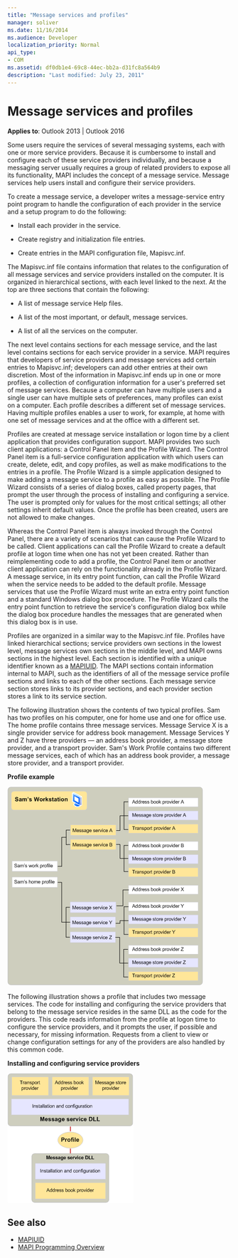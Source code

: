 ```yaml
---
title: "Message services and profiles"
manager: soliver
ms.date: 11/16/2014
ms.audience: Developer
localization_priority: Normal
api_type:
- COM
ms.assetid: df0db1e4-69c8-44ec-bb2a-d31fc8a564b9
description: "Last modified: July 23, 2011"
---
```


# Message services and profiles
  
**Applies to**: Outlook 2013 | Outlook 2016 
  
Some users require the services of several messaging systems, each with one or more service providers. Because it is cumbersome to install and configure each of these service providers individually, and because a messaging server usually requires a group of related providers to expose all its functionality, MAPI includes the concept of a message service. Message services help users install and configure their service providers.
  
To create a message service, a developer writes a message-service entry point program to handle the configuration of each provider in the service and a setup program to do the following:
  
- Install each provider in the service.
    
- Create registry and initialization file entries.
    
- Create entries in the MAPI configuration file, Mapisvc.inf.
    
The Mapisvc.inf file contains information that relates to the configuration of all message services and service providers installed on the computer. It is organized in hierarchical sections, with each level linked to the next. At the top are three sections that contain the following: 
  
- A list of message service Help files.
    
- A list of the most important, or default, message services.
    
- A list of all the services on the computer.
    
The next level contains sections for each message service, and the last level contains sections for each service provider in a service. MAPI requires that developers of service providers and message services add certain entries to Mapisvc.inf; developers can add other entries at their own discretion. Most of the information in Mapisvc.inf ends up in one or more profiles, a collection of configuration information for a user's preferred set of message services. Because a computer can have multiple users and a single user can have multiple sets of preferences, many profiles can exist on a computer. Each profile describes a different set of message services. Having multiple profiles enables a user to work, for example, at home with one set of message services and at the office with a different set.
  
Profiles are created at message service installation or logon time by a client application that provides configuration support. MAPI provides two such client applications: a Control Panel item and the Profile Wizard. The Control Panel item is a full-service configuration application with which users can create, delete, edit, and copy profiles, as well as make modifications to the entries in a profile. The Profile Wizard is a simple application designed to make adding a message service to a profile as easy as possible. The Profile Wizard consists of a series of dialog boxes, called property pages, that prompt the user through the process of installing and configuring a service. The user is prompted only for values for the most critical settings; all other settings inherit default values. Once the profile has been created, users are not allowed to make changes. 
  
Whereas the Control Panel item is always invoked through the Control Panel, there are a variety of scenarios that can cause the Profile Wizard to be called. Client applications can call the Profile Wizard to create a default profile at logon time when one has not yet been created. Rather than reimplementing code to add a profile, the Control Panel item or another client application can rely on the functionality already in the Profile Wizard. A message service, in its entry point function, can call the Profile Wizard when the service needs to be added to the default profile. Message services that use the Profile Wizard must write an extra entry point function and a standard Windows dialog box procedure. The Profile Wizard calls the entry point function to retrieve the service's configuration dialog box while the dialog box procedure handles the messages that are generated when this dialog box is in use. 
  
Profiles are organized in a similar way to the Mapisvc.inf file. Profiles have linked hierarchical sections; service providers own sections in the lowest level, message services own sections in the middle level, and MAPI owns sections in the highest level. Each section is identified with a unique identifier known as a [MAPIUID](mapiuid.md). The MAPI sections contain information internal to MAPI, such as the identifiers of all of the message service profile sections and links to each of the other sections. Each message service section stores links to its provider sections, and each provider section stores a link to its service section. 
  
The following illustration shows the contents of two typical profiles. Sam has two profiles on his computer, one for home use and one for office use. The home profile contains three message services. Message Service X is a single provider service for address book management. Message Services Y and Z have three providers — an address book provider, a message store provider, and a transport provider. Sam's Work Profile contains two different message services, each of which has an address book provider, a message store provider, and a transport provider. 
  
**Profile example**
  
![Profile example](media/amapi_56.gif "Profile example")
  
The following illustration shows a profile that includes two message services. The code for installing and configuring the service providers that belong to the message service resides in the same DLL as the code for the providers. This code reads information from the profile at logon time to configure the service providers, and it prompts the user, if possible and necessary, for missing information. Requests from a client to view or change configuration settings for any of the providers are also handled by this common code.
  
**Installing and configuring service providers**
  
![Installing and configuring service providers](media/amapi_55.gif "Installing and configuring service providers")
  
## See also

- [MAPIUID](mapiuid.md)
- [MAPI Programming Overview](mapi-programming-overview.md)

